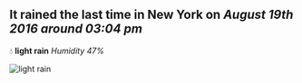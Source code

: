 ## It rained the last time in New York on *August 19th 2016 around 03:04 pm*
💧  **light rain** *Humidity 47%*

![light rain](http://openweathermap.org/img/w/10d.png)
